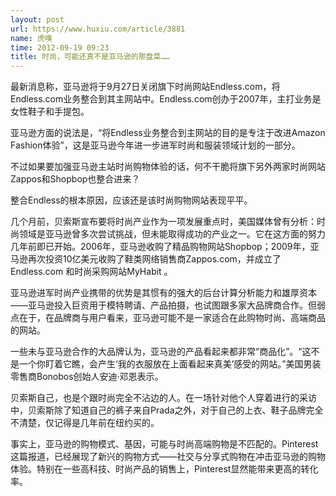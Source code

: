 ```yaml
---
layout: post
url: https://www.huxiu.com/article/3881
name: 虎嗅
time: 2012-09-19 09:23
title: 时尚，可能还真不是亚马逊的那盘菜……
---
```

最新消息称，亚马逊将于9月27日关闭旗下时尚网站Endless.com，将Endless.com业务整合到其主网站中。Endless.com创办于2007年，主打业务是女性鞋子和手提包。

亚马逊方面的说法是，“将Endless业务整合到主网站的目的是专注于改进Amazon Fashion体验”，这是亚马逊今年进一步进军时尚和服装领域计划的一部分。

不过如果要加强亚马逊主站时尚购物体验的话，何不干脆将旗下另外两家时尚网站Zappos和Shopbop也整合进来？

整合Endless的根本原因，应该还是该时尚购物网站表现平平。

几个月前，贝索斯宣布要将时尚产业作为一项发展重点时，美国媒体曾有分析：时尚领域是亚马逊曾多次尝试挑战，但未能取得成功的产业之一。它在这方面的努力几年前即已开始。2006年，亚马逊收购了精品购物网站Shopbop；2009年，亚马逊再次投资10亿美元收购了鞋类网络销售商Zappos.com，并成立了Endless.com 和时尚采购网站MyHabit 。

亚马逊进军时尚产业携带的优势是其惯有的强大的后台计算分析能力和雄厚资本——亚马逊投入巨资用于模特聘请、产品拍摄，也试图跟多家大品牌商合作。但弱点在于，在品牌商与用户看来，亚马逊可能不是一家适合在此购物时尚、高端商品的网站。

一些未与亚马逊合作的大品牌认为，亚马逊的产品看起来都非常“商品化”。“这不是一个你盯着它瞧，会产生‘我的衣服放在上面看起来真美’感受的网站。”美国男装零售商Bonobos创始人安迪·邓恩表示。

贝索斯自己，也是个跟时尚完全不沾边的人。在一场针对他个人穿着进行的采访中，贝索斯除了知道自己的裤子来自Prada之外，对于自己的上衣、鞋子品牌完全不清楚，仅记得是几年前在纽约买的。

事实上，亚马逊的购物模式、基因，可能与时尚高端购物是不匹配的。Pinterest这篇报道，已经展现了新兴的购物方式——社交与分享式购物在冲击亚马逊的购物体验。特别在一些高科技、时尚产品的销售上，Pinterest显然能带来更高的转化率。

